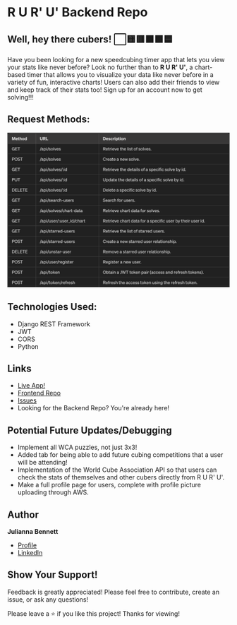 # R U R' U' Backend Repo

## Well, hey there cubers! ⬜️🟨🟥🟧🟩🟦

Have you been looking for a new speedcubing timer app that 
lets you view your stats like never before? Look no further than to **R U R' U'**, a chart-based timer that allows you to visualize your data like never before in a variety of fun, interactive charts! Users can also add their friends to view and keep track of their stats too! Sign up for an account now to get solving!!!

## Request Methods:

![Application Routes](routes.jpeg 'Application Routes')

## Technologies Used:

- Django REST Framework
- JWT 
- CORS
- Python

## Links
- [Live App!](https://cubetimer-frontend-fe950a9be4a3.herokuapp.com/login 'Live View')
- [Frontend Repo](https://github.com/julibennett/Cubing-Timer-Frontend 'Frontend')
- [Issues](https://github.com/julibennett/Cubing-Timer-Backend/issues 'Issues Page')
- Looking for the Backend Repo? You're already here!

## Potential Future Updates/Debugging
- Implement all WCA puzzles, not just 3x3!
- Added tab for being able to add future cubing competitions that a user will be attending!
- Implementation of the World Cube Association API so that users can check the stats of themselves and other cubers directly from R U R' U'.
- Make a full profile page for users, complete with profile picture uploading through AWS.

## Author

**Julianna Bennett**

- [Profile](https://github.com/julibennett 'Julianna Bennett')
- [LinkedIn](https://www.linkedin.com/in/julianna-bennett4/)

## Show Your Support!

Feedback is greatly appreciated! Please feel free to contribute, create an issue, or ask any questions! 

Please leave a ⭐️ if you like this project! Thanks for viewing!

